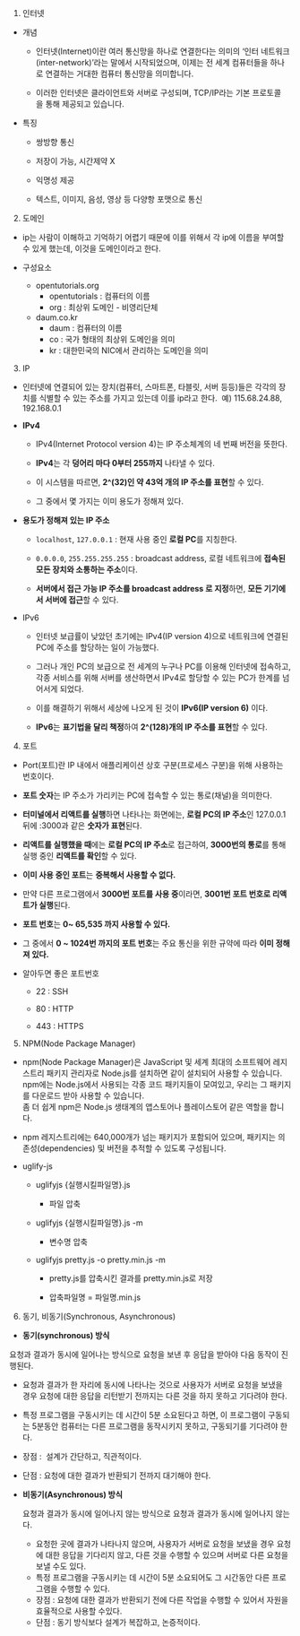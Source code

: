 1. 인터넷
- 개념
  
  - 인터넷(Internet)이란 여러 통신망을 하나로 연결한다는 의미의 ‘인터 네트워크(inter-network)’라는 말에서 시작되었으며, 이제는 전 세계 컴퓨터들을 하나로 연결하는 거대한 컴퓨터 통신망을 의미합니다.
  
  - 이러한 인터넷은 클라이언트와 서버로 구성되며, TCP/IP라는 기본 프로토콜을 통해 제공되고 있습니다.

- 특징
  
  - 쌍방향 통신
  
  - 저장이 가능, 시간제약 X
  
  - 익명성 제공
  
  - 텍스트, 이미지, 음성, 영상 등 다양항 포맷으로 통신
2. 도메인
- ip는 사람이 이해하고 기억하기 어렵기 때문에 이를 위해서 각 ip에 이름을 부여할 수 있게 했는데, 이것을 도메인이라고 한다.

- 구성요소
  
  - opentutorials.org
    - opentutorials : 컴퓨터의 이름
    - org : 최상위 도메인 - 비영리단체
  - daum.co.kr
    - daum : 컴퓨터의 이름
    - co : 국가 형태의 최상위 도메인을 의미
    - kr : 대한민국의 NIC에서 관리하는 도메인을 의미
3. IP
- 인터넷에 연결되어 있는 장치(컴퓨터, 스마트폰, 타블릿, 서버 등등)들은 각각의 장치를 식별할 수 있는 주소를 가지고 있는데 이를 ip라고 한다.  예) 115.68.24.88, 192.168.0.1

- **IPv4**
  
  - IPv4(Internet Protocol version 4)는 IP 주소체계의 네 번째 버전을 뜻한다.
  
  - **IPv4**는 각 **덩어리 마다 0부터 255까지** 나타낼 수 있다.
  
  - 이 시스템을 따르면, **2^(32)인 약 43억 개의 IP 주소를 표현**할 수 있다.
  
  - 그 중에서 몇 가지는 이미 용도가 정해져 있다.

- **용도가 정해져 있는 IP 주소**
  
  - `localhost`, `127.0.0.1` : 현재 사용 중인 **로컬 PC**를 지칭한다.
  
  - `0.0.0.0`, `255.255.255.255` : broadcast address, 로컬 네트워크에 **접속된 모든 장치와 소통하는 주소**이다.
  
  - **서버에서 접근 가능 IP 주소를 broadcast address 로 지정**하면, **모든 기기에서 서버에 접근**할 수 있다.

- IPv6
  
  - 인터넷 보급률이 낮았던 초기에는 IPv4(IP version 4)으로 네트워크에 연결된 PC에 주소를 할당하는 일이 가능했다.
  
  - 그러나 개인 PC의 보급으로 전 세계의 누구나 PC를 이용해 인터넷에 접속하고, 각종 서비스를 위해 서버를 생산하면서 IPv4로 할당할 수 있는 PC가 한계를 넘어서게 되었다.
  
  - 이를 해결하기 위해서 세상에 나오게 된 것이 **IPv6(IP version 6)** 이다.
  
  - **IPv6**는 **표기법을 달리 책정**하여 **2^(128)개의 IP 주소를 표현**할 수 있다.
4. 포트
- Port(포트)란 IP 내에서 애플리케이션 상호 구분(프로세스 구분)을 위해 사용하는 번호이다.

- **포트 숫자**는 IP 주소가 가리키는 PC에 접속할 수 있는 통로(채널)을 의미한다.

- **터미널에서 리액트를 실행**하면 나타나는 화면에는, **로컬 PC의 IP 주소**인 127.0.0.1 뒤에 :3000과 같은 **숫자가 표현**된다.

- **리액트를 실행했을 때**에는 **로컬 PC의 IP 주소**로 접근하여, **3000번의 통로**를 통해 실행 중인 **리액트를 확인**할 수 있다.

- **이미 사용 중인 포트**는 **중복해서 사용할 수 없다.**

- 만약 다른 프로그램에서 **3000번 포트를 사용 중**이라면, **3001번 포트 번호로 리액트가 실행**된다.

- **포트 번호**는 **0~ 65,535 까지 사용할 수 있다.**

- 그 중에서 **0 ~ 1024번 까지의 포트 번호**는 주요 통신을 위한 규약에 따라 **이미 정해져 있다.**

- 알아두면 좋은 포트번호
  
  - 22 : SSH
  
  - 80 : HTTP
  
  - 443 : HTTPS
5. NPM(Node Package Manager)
- npm(Node Package Manager)은 JavaScript 및 세계 최대의 소프트웨어 레지스트리 패키지 관리자로 Node.js를 설치하면 같이 설치되어 사용할 수 있습니다.  
  npm에는 Node.js에서 사용되는 각종 코드 패키지들이 모여있고, 우리는 그 패키지를 다운로드 받아 사용할 수 있습니다.  
  좀 더 쉽게 npm은 Node.js 생태계의 앱스토어나 플레이스토어 같은 역할을 합니다.

- npm 레지스트리에는 640,000개가 넘는 패키지가 포함되어 있으며, 패키지는 의존성(dependencies) 및 버전을 추적할 수 있도록 구성됩니다.

- uglify-js
  
  - uglifyjs  {실행시킬파일명}.js
    
    - 파일 압축
  
  - uglifyjs {실행시킬파일명}.js -m
    
    - 변수명 압축
  
  - uglifyjs pretty.js -o pretty.min.js -m
    
    - pretty.js를 압축시킨 결과를 pretty.min.js로 저장
    
    - 압축파일명 = 파일명.min.js 



6. 동기, 비동기(Synchronous, Asynchronous)
-  **동기(synchronous) 방식**
  
  요청과 결과가 동시에 일어나는 방식으로 요청을 보낸 후 응답을 받아야 다음 동작이 진행된다.
  
  - 요청과 결과가 한 자리에 동시에 나타나는 것으로 사용자가 서버로 요청을 보냈을 경우 요청에 대한 응답을 리턴받기 전까지는 다른 것을 하지 못하고 기다려야 한다.
  - 특정 프로그램을 구동시키는 데 시간이 5분 소요된다고 하면, 이 프로그램이 구동되는 5분동안 컴퓨터는 다른 프로그램을 동작시키지 못하고, 구동되기를 기다려야 한다.
  - 장점 :  설계가 간단하고, 직관적이다.
  - 단점 : 요청에 대한 결과가 반환되기 전까지 대기해야 한다.



- **비동기(Asynchronous) 방식**
  
  요청과 결과가 동시에 일어나지 않는 방식으로 요청과 결과가 동시에 일어나지 않는다.
  
  - 요청한 곳에 결과가 나타나지 않으며, 사용자가 서버로 요청을 보냈을 경우 요청에 대한 응답을 기다리지 않고, 다른 것을 수행할 수 있으며 서버로 다른 요청을 보낼 수도 있다.
  - 특정 프로그램을 구동시키는 데 시간이 5분 소요되어도 그 시간동안 다른 프로그램을 수행할 수 있다. 
  - 장점 : 요청에 대한 결과가 반환되기 전에 다른 작업을 수행할 수 있어서 자원을 효율적으로 사용할 수있다.
  - 단점 : 동기 방식보다 설계가 복잡하고, 논증적이다.